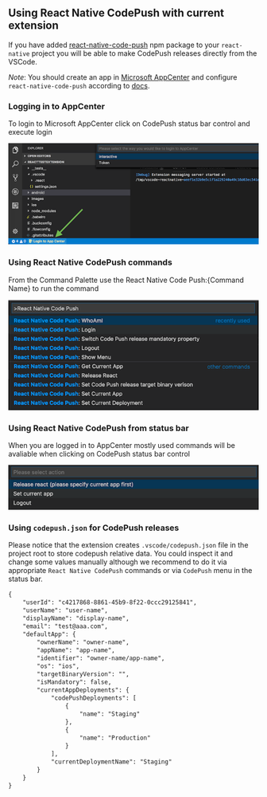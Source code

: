 ## Using React Native CodePush with current extension

If you have added [react-native-code-push](https://github.com/Microsoft/react-native-code-push) npm package to your `react-native` project you will be able to make CodePush releases directly from the VSCode.

*Note*: You should create an app in [Microsoft AppCenter](https://appcenter.ms/) and configure `react-native-code-push` according to [docs](https://github.com/Microsoft/react-native-code-push#getting-started).

### Logging in to AppCenter

To login to Microsoft AppCenter click on CodePush status bar control and execute login

![rncp-login-to-appcenter](../images/rncp-login.png)

### Using React Native CodePush commands

From the Command Palette use the React Native Code Push:{Command Name} to run the command

![rncp-commands](../images/rncp-commands.png)

### Using React Native CodePush from status bar

 When you are logged in to AppCenter mostly used commands will be avaliable when clicking on CodePush status bar control

 ![rncp-status-bar-commands](../images/rncp-menu-commands.png)

 ### Using `codepush.json` for CodePush releases

Please notice that the extension creates `.vscode/codepush.json` file in the project root to store codepush relative data. You could inspect it and change some values manually although we recommend to do it via appropriate `React Native CodePush` commands or via `CodePush` menu in the status bar.

```
{
    "userId": "c4217868-8861-45b9-8f22-0ccc29125841",
    "userName": "user-name",
    "displayName": "display-name",
    "email": "test@aaa.com",
    "defaultApp": {
        "ownerName": "owner-name",
        "appName": "app-name",
        "identifier": "owner-name/app-name",
        "os": "ios",
        "targetBinaryVersion": "",
        "isMandatory": false,
        "currentAppDeployments": {
            "codePushDeployments": [
                {
                    "name": "Staging"
                },
                {
                    "name": "Production"
                }
            ],
            "currentDeploymentName": "Staging"
        }
    }
}
```